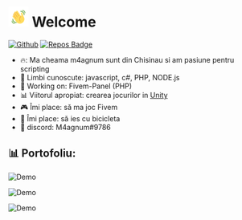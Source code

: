 
# <img src="https://raw.githubusercontent.com/jefestef/jefestef/master/wave.gif" width="40px"> Welcome
[![Github](https://img.shields.io/github/followers/m4agnum?label=Followers&logo=Github)](https://github.com/m4agnum)
[![Repos Badge](https://badges.pufler.dev/repos/m4agnum?color=blue&logo=GitBook)](https://github.com/m4agnum)
- 🔥: Ma cheama m4agnum sunt din Chisinau si am pasiune pentru scripting 
- :scroll: Limbi cunoscute: javascript, c#, PHP, NODE.js
- :telescope: Working on: Fivem-Panel (PHP)
- :bar_chart: Viitorul apropiat: crearea jocurilor in [Unity](https://unity.com/)
- :video_game: Îmi place: să ma joc Fivem
- 🚴 Îmi place: să ies cu bicicleta
- 📱 discord: M4agnum#9786

## :bar_chart:  Portofoliu:

![Demo](../main/panel_light.png?raw=true)

![Demo](../main/image.png?raw=true)

![Demo](../main/image.png?raw=true)
 
